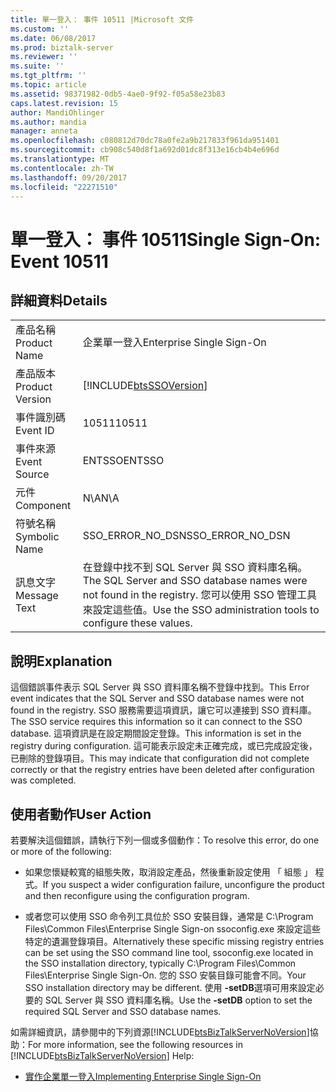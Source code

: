 ```yaml
---
title: 單一登入： 事件 10511 |Microsoft 文件
ms.custom: ''
ms.date: 06/08/2017
ms.prod: biztalk-server
ms.reviewer: ''
ms.suite: ''
ms.tgt_pltfrm: ''
ms.topic: article
ms.assetid: 98371982-0db5-4ae0-9f92-f05a58e23b83
caps.latest.revision: 15
author: MandiOhlinger
ms.author: mandia
manager: anneta
ms.openlocfilehash: c080812d70dc78a0fe2a9b217833f961da951401
ms.sourcegitcommit: cb908c540d8f1a692d01dc8f313e16cb4b4e696d
ms.translationtype: MT
ms.contentlocale: zh-TW
ms.lasthandoff: 09/20/2017
ms.locfileid: "22271510"
---
```

# <a name="single-sign-on-event-10511"></a><span data-ttu-id="ceb22-102">單一登入： 事件 10511</span><span class="sxs-lookup"><span data-stu-id="ceb22-102">Single Sign-On: Event 10511</span></span>
## <a name="details"></a><span data-ttu-id="ceb22-103">詳細資料</span><span class="sxs-lookup"><span data-stu-id="ceb22-103">Details</span></span>  
  
|||  
|-|-|  
|<span data-ttu-id="ceb22-104">產品名稱</span><span class="sxs-lookup"><span data-stu-id="ceb22-104">Product Name</span></span>|<span data-ttu-id="ceb22-105">企業單一登入</span><span class="sxs-lookup"><span data-stu-id="ceb22-105">Enterprise Single Sign-On</span></span>|  
|<span data-ttu-id="ceb22-106">產品版本</span><span class="sxs-lookup"><span data-stu-id="ceb22-106">Product Version</span></span>|[!INCLUDE[btsSSOVersion](../includes/btsssoversion-md.md)]|  
|<span data-ttu-id="ceb22-107">事件識別碼</span><span class="sxs-lookup"><span data-stu-id="ceb22-107">Event ID</span></span>|<span data-ttu-id="ceb22-108">10511</span><span class="sxs-lookup"><span data-stu-id="ceb22-108">10511</span></span>|  
|<span data-ttu-id="ceb22-109">事件來源</span><span class="sxs-lookup"><span data-stu-id="ceb22-109">Event Source</span></span>|<span data-ttu-id="ceb22-110">ENTSSO</span><span class="sxs-lookup"><span data-stu-id="ceb22-110">ENTSSO</span></span>|  
|<span data-ttu-id="ceb22-111">元件</span><span class="sxs-lookup"><span data-stu-id="ceb22-111">Component</span></span>|<span data-ttu-id="ceb22-112">N\A</span><span class="sxs-lookup"><span data-stu-id="ceb22-112">N\A</span></span>|  
|<span data-ttu-id="ceb22-113">符號名稱</span><span class="sxs-lookup"><span data-stu-id="ceb22-113">Symbolic Name</span></span>|<span data-ttu-id="ceb22-114">SSO_ERROR_NO_DSN</span><span class="sxs-lookup"><span data-stu-id="ceb22-114">SSO_ERROR_NO_DSN</span></span>|  
|<span data-ttu-id="ceb22-115">訊息文字</span><span class="sxs-lookup"><span data-stu-id="ceb22-115">Message Text</span></span>|<span data-ttu-id="ceb22-116">在登錄中找不到 SQL Server 與 SSO 資料庫名稱。</span><span class="sxs-lookup"><span data-stu-id="ceb22-116">The SQL Server and SSO database names were not found in the registry.</span></span> <span data-ttu-id="ceb22-117">您可以使用 SSO 管理工具來設定這些值。</span><span class="sxs-lookup"><span data-stu-id="ceb22-117">Use the SSO administration tools to configure these values.</span></span>|  
  
## <a name="explanation"></a><span data-ttu-id="ceb22-118">說明</span><span class="sxs-lookup"><span data-stu-id="ceb22-118">Explanation</span></span>  
 <span data-ttu-id="ceb22-119">這個錯誤事件表示 SQL Server 與 SSO 資料庫名稱不登錄中找到。</span><span class="sxs-lookup"><span data-stu-id="ceb22-119">This Error event indicates that the SQL Server and SSO database names were not found in the registry.</span></span> <span data-ttu-id="ceb22-120">SSO 服務需要這項資訊，讓它可以連接到 SSO 資料庫。</span><span class="sxs-lookup"><span data-stu-id="ceb22-120">The SSO service requires this information so it can connect to the SSO database.</span></span> <span data-ttu-id="ceb22-121">這項資訊是在設定期間設定登錄。</span><span class="sxs-lookup"><span data-stu-id="ceb22-121">This information is set in the registry during configuration.</span></span> <span data-ttu-id="ceb22-122">這可能表示設定未正確完成，或已完成設定後，已刪除的登錄項目。</span><span class="sxs-lookup"><span data-stu-id="ceb22-122">This may indicate that configuration did not complete correctly or that the registry entries have been deleted after configuration was completed.</span></span>  
  
## <a name="user-action"></a><span data-ttu-id="ceb22-123">使用者動作</span><span class="sxs-lookup"><span data-stu-id="ceb22-123">User Action</span></span>  
 <span data-ttu-id="ceb22-124">若要解決這個錯誤，請執行下列一個或多個動作：</span><span class="sxs-lookup"><span data-stu-id="ceb22-124">To resolve this error, do one or more of the following:</span></span>  
  
-   <span data-ttu-id="ceb22-125">如果您懷疑較寬的組態失敗，取消設定產品，然後重新設定使用 「 組態 」 程式。</span><span class="sxs-lookup"><span data-stu-id="ceb22-125">If you suspect a wider configuration failure, unconfigure the product and then reconfigure using the configuration program.</span></span>  
  
-   <span data-ttu-id="ceb22-126">或者您可以使用 SSO 命令列工具位於 SSO 安裝目錄，通常是 C:\Program Files\Common Files\Enterprise Single Sign-on ssoconfig.exe 來設定這些特定的遺漏登錄項目。</span><span class="sxs-lookup"><span data-stu-id="ceb22-126">Alternatively these specific missing registry entries can be set using the SSO command line tool, ssoconfig.exe located in the SSO installation directory, typically C:\Program Files\Common Files\Enterprise Single Sign-On.</span></span> <span data-ttu-id="ceb22-127">您的 SSO 安裝目錄可能會不同。</span><span class="sxs-lookup"><span data-stu-id="ceb22-127">Your SSO installation directory may be different.</span></span> <span data-ttu-id="ceb22-128">使用 **-setDB**選項可用來設定必要的 SQL Server 與 SSO 資料庫名稱。</span><span class="sxs-lookup"><span data-stu-id="ceb22-128">Use the **-setDB** option to set the required SQL Server and SSO database names.</span></span>  
  
 <span data-ttu-id="ceb22-129">如需詳細資訊，請參閱中的下列資源[!INCLUDE[btsBizTalkServerNoVersion](../includes/btsbiztalkservernoversion-md.md)]協助：</span><span class="sxs-lookup"><span data-stu-id="ceb22-129">For more information, see the following resources in [!INCLUDE[btsBizTalkServerNoVersion](../includes/btsbiztalkservernoversion-md.md)] Help:</span></span>  
  
-   [<span data-ttu-id="ceb22-130">實作企業單一登入</span><span class="sxs-lookup"><span data-stu-id="ceb22-130">Implementing Enterprise Single Sign-On</span></span>](../core/implementing-enterprise-single-sign-on.md)